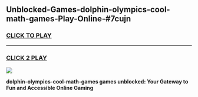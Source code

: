 
## Unblocked-Games-dolphin-olympics-cool-math-games-Play-Online-#7cujn
<h3>
<a href="https://premium.freeplayer.one?title=dolphin-olympics-cool-math-games&ref=24F">CLICK TO PLAY</a></h3>
<hr>

<h3>
<a href="https://premium.freeplayer.one?title=dolphin-olympics-cool-math-games&ref=24F">CLICK 2 PLAY</a>
  
</h3>

<a href="https://premium.freeplayer.one?title=dolphin-olympics-cool-math-games&ref=24F/"><img src="https://clearcache.store/games.png"></a>


**dolphin-olympics-cool-math-games games unblocked: Your Gateway to Fun and Accessible Online Gaming**
